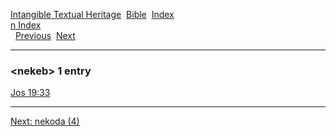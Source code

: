 [Intangible Textual Heritage](../../index)  [Bible](../index) 
[Index](index)   
[n Index](_n_)  
  [Previous](c07792)  [Next](c07794) 

------------------------------------------------------------------------

### &lt;nekeb&gt; 1 entry

[Jos 19:33](../kjv/jos019.htm#033)  

------------------------------------------------------------------------

[Next: nekoda (4)](c07794)
